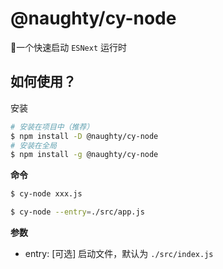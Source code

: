 # @naughty/cy-node

🚀一个快速启动 `ESNext` 运行时

## 如何使用？

安装
```sh
# 安装在项目中（推荐）
$ npm install -D @naughty/cy-node
# 安装在全局
$ npm install -g @naughty/cy-node
```

**命令**
```sh
$ cy-node xxx.js

$ cy-node --entry=./src/app.js
```

**参数**

* entry: [可选] 启动文件，默认为 `./src/index.js`
